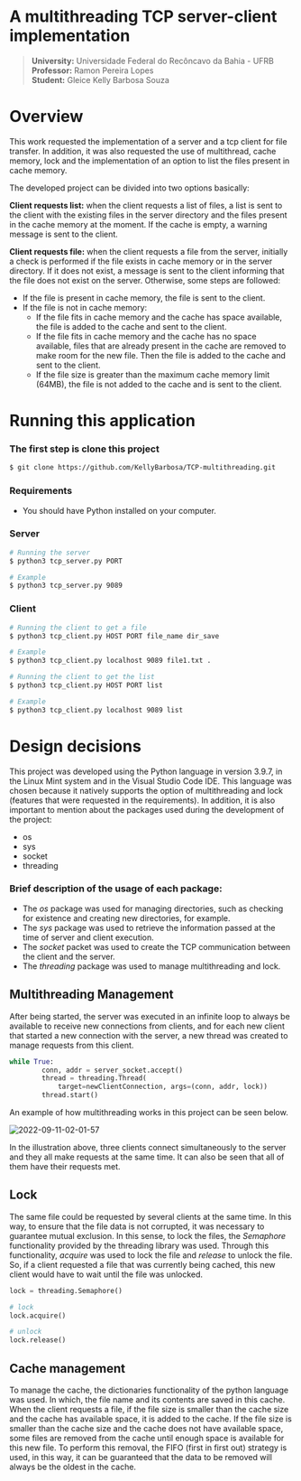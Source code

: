 # A multithreading TCP server-client implementation

> **University:** Universidade Federal do Recôncavo da Bahia - UFRB <br/>
> **Professor:** Ramon Pereira Lopes <br/>
> **Student:** Gleice Kelly Barbosa Souza 

# Overview

This work requested the implementation of a server and a tcp client for file transfer. In addition, it was also requested the use of multithread, cache memory, lock and the implementation of an option to list the files present in cache memory.

The developed project can be divided into two options basically:

**Client requests list:** when the client requests a list of files, a list is sent to the client with the existing files in the server directory and the files present in the cache memory at the moment. If the cache is empty, a warning message is sent to the client.

**Client requests file:** when the client requests a file from the server, initially a check is performed if the file exists in cache memory or in the server directory. If it does not exist, a message is sent to the client informing that the file does not exist on the server. Otherwise, some steps are followed:
- If the file is present in cache memory, the file is sent to the client.
- If the file is not in cache memory:
  - If the file fits in cache memory and the cache has space available, the file is added to the cache and sent to the client.
  - If the file fits in cache memory and the cache has no space available, files that are already present in the cache are removed to make room for the new file. Then the file is added to the cache and sent to the client.
  - If the file size is greater than the maximum cache memory limit (64MB), the file is not added to the cache and is sent to the client.


# Running this application

### The first step is clone this project

```sh
$ git clone https://github.com/KellyBarbosa/TCP-multithreading.git
```

### Requirements
- You should have Python installed on your computer.

### Server

```sh
# Running the server
$ python3 tcp_server.py PORT

# Example
$ python3 tcp_server.py 9089
```

### Client

```sh
# Running the client to get a file
$ python3 tcp_client.py HOST PORT file_name dir_save

# Example
$ python3 tcp_client.py localhost 9089 file1.txt .

# Running the client to get the list
$ python3 tcp_client.py HOST PORT list

# Example
$ python3 tcp_client.py localhost 9089 list
```

# Design decisions

This project was developed using the Python language in version 3.9.7, in the Linux Mint system and in the Visual Studio Code IDE. This language was chosen because it natively supports the option of multithreading and lock (features that were requested in the requirements). In addition, it is also important to mention about the packages used during the development of the project:

- os
- sys
- socket
- threading

### Brief description of the usage of each package:

- The *os* package was used for managing directories, such as checking for existence and creating new directories, for example.
- The *sys* package was used to retrieve the information passed at the time of server and client execution.
- The *socket* packet was used to create the TCP communication between the client and the server.
- The *threading* package was used to manage multithreading and lock.

## Multithreading Management

After being started, the server was executed in an infinite loop to always be available to receive new connections from clients, and for each new client that started a new connection with the server, a new thread was created to manage requests from this client.

``` python
while True:
        conn, addr = server_socket.accept()
        thread = threading.Thread(
            target=newClientConnection, args=(conn, addr, lock))
        thread.start()
```
An example of how multithreading works in this project can be seen below.

![2022-09-11-02-01-57](https://user-images.githubusercontent.com/40704890/189517151-1fa75ecc-02cf-43cf-b7c3-f66378a6ba68.gif)

In the illustration above, three clients connect simultaneously to the server and they all make requests at the same time. It can also be seen that all of them have their requests met.

## Lock

The same file could be requested by several clients at the same time. In this way, to ensure that the file data is not corrupted, it was necessary to guarantee mutual exclusion. In this sense, to lock the files, the *Semaphore* functionality provided by the threading library was used. Through this functionality, *acquire* was used to lock the file and *release* to unlock the file. So, if a client requested a file that was currently being cached, this new client would have to wait until the file was unlocked.

```python
lock = threading.Semaphore()

# lock
lock.acquire()

# unlock
lock.release()
```

## Cache management

To manage the cache, the dictionaries functionality of the python language was used. In which, the file name and its contents are saved in this cache. When the client requests a file, if the file size is smaller than the cache size and the cache has available space, it is added to the cache. If the file size is smaller than the cache size and the cache does not have available space, some files are removed from the cache until enough space is available for this new file. To perform this removal, the FIFO (first in first out) strategy is used, in this way, it can be guaranteed that the data to be removed will always be the oldest in the cache.
